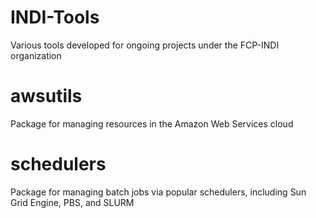 # INDI-Tools
Various tools developed for ongoing projects under the FCP-INDI organization

awsutils
========
Package for managing resources in the Amazon Web Services cloud

schedulers
==========
Package for managing batch jobs via popular schedulers, including Sun Grid Engine, PBS, and SLURM
